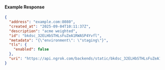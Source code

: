 <!-- Code generated for API Clients. DO NOT EDIT. -->

#### Example Response

```json
{
  "address": "example.com:8080",
  "created_at": "2025-09-04T10:11:37Z",
  "description": "acme weighted",
  "id": "bkdsc_32ELHbSTHLsFuZeA1RWASP4Yvfl",
  "metadata": "{\"environment\": \"staging\"}",
  "tls": {
    "enabled": false
  },
  "uri": "https://api.ngrok.com/backends/static/bkdsc_32ELHbSTHLsFuZeA1RWASP4Yvfl"
}
```
